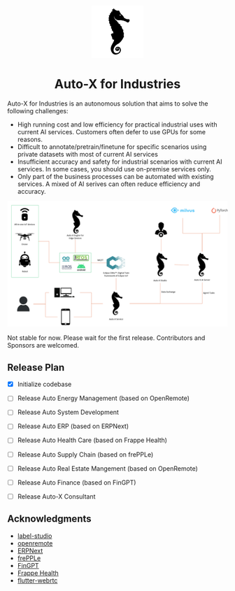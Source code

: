 <div align="center">
  <img src="assets/logo.png" height="120">
</div>
<div align="center">
  <h1>Auto-X for Industries</h1>
</div>

Auto-X for Industries is an autonomous solution that aims to solve the following challenges:

- High running cost and low efficiency for practical industrial uses with current AI services. Customers often defer to use GPUs for some reasons.
- Difficult to annotate/pretrain/finetune for specific scenarios using private datasets with most of current AI services
- Insufficient accuracy and safety for industrial scenarios with current AI services. In some cases, you should use on-premise services only.
- Only part of the business processes can be automated with existing services. A mixed of AI serives can often reduce efficiency and accuracy. 

<div  align="center">
  <img src="assets/framework.png" width="800"/>
</div>

Not stable for now. Please wait for the first release.
Contributors and Sponsors are welcomed.

## Release Plan

- [X] Initialize codebase

- [ ] Release Auto Energy Management (based on OpenRemote)
- [ ] Release Auto System Development
- [ ] Release Auto ERP (based on ERPNext)
- [ ] Release Auto Health Care (based on Frappe Health)
- [ ] Release Auto Supply Chain (based on frePPLe)
- [ ] Release Auto Real Estate Mangement (based on OpenRemote)
- [ ] Release Auto Finance (based on FinGPT)

- [ ] Release Auto-X Consultant


## Acknowledgments

- [label-studio](https://github.com/HumanSignal/label-studio)
- [openremote](https://github.com/openremote/openremote)
- [ERPNext](https://github.com/frappe/erpnext)
- [frePPLe](https://github.com/frePPLe/frepple)
- [FinGPT](https://github.com/AI4Finance-Foundation/FinGPT)
- [Frappe Health](https://github.com/frappe/health)
- [flutter-webrtc](https://github.com/flutter-webrtc/flutter-webrtc)